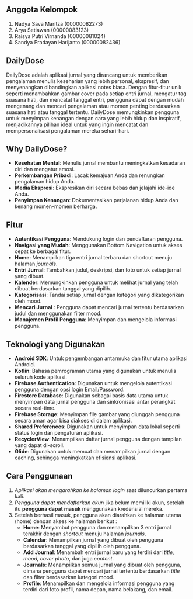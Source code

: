 ## Anggota Kelompok
1. Nadya Sava Maritza (00000082273)
2. Arya Setiawan (00000083123)
3. Raisya Putri Virnanda (00000081024)
4. Sandya Pradayan Harijanto (00000082436)

## DailyDose
DailyDose adalah aplikasi jurnal yang dirancang untuk memberikan pengalaman menulis keseharian yang lebih personal, ekspresif, dan menyenangkan dibandingkan aplikasi notes biasa. Dengan fitur-fitur unik seperti menambahkan gambar cover pada setiap entri jurnal, mengatur tag suasana hati, dan mencatat tanggal entri, pengguna dapat dengan mudah mengenang dan mencari pengalaman atau momen penting berdasarkan suasana hati atau tanggal tertentu. DailyDose memungkinkan pengguna untuk menyimpan kenangan dengan cara yang lebih hidup dan inspiratif, menjadikannya pilihan ideal untuk yang ingin mencatat dan mempersonalisasi pengalaman mereka sehari-hari.

## Why DailyDose?
- **Kesehatan Mental**: Menulis jurnal membantu meningkatkan kesadaran diri dan mengatur emosi.
- **Perkembangan Pribadi**: Lacak kemajuan Anda dan renungkan pengalaman hidup Anda.
- **Media Ekspresi**: Ekspresikan diri secara bebas dan jelajahi ide-ide Anda.
- **Penyimpan Kenangan**: Dokumentasikan perjalanan hidup Anda dan kenang momen-momen berharga.
  
## Fitur

- **Autentikasi Pengguna**: Mendukung login dan pendaftaran pengguna.
- **Navigasi yang Mudah**: Menggunakan Bottom Navigation untuk akses cepat ke berbagai fitur.
- **Home**: Menampilkan tiga entri jurnal terbaru dan shortcut menuju halaman *journals*.
- **Entri Jurnal**: Tambahkan judul, deskripsi, dan foto untuk setiap  jurnal yang dibuat.
- **Kalender**: Memungkinkan pengguna untuk melihat jurnal yang telah dibuat berdasarkan tanggal yang dipilih.
- **Kategorisasi**: Tandai setiap jurnal dengan kategori yang dikategorikan oleh mood.
- **Mencari Jurnal** : Pengguna dapat mencari jurnal tertentu berdasarkan judul dan menggunakan filter mood.
- **Manajemen Profil Pengguna**: Menyimpan dan mengelola informasi pengguna.

## Teknologi yang Digunakan

- **Android SDK**: Untuk pengembangan antarmuka dan fitur utama aplikasi Android.
- **Kotlin**: Bahasa pemrograman utama yang digunakan untuk menulis seluruh kode aplikasi.
- **Firebase Authentication**: Digunakan untuk mengelola autentikasi pengguna dengan opsi login Email/Password.
- **Firestore Database**: Digunakan sebagai basis data utama untuk menyimpan data jurnal pengguna dan sinkronisasi antar perangkat secara real-time.
- **Firebase Storage**: Menyimpan file gambar yang diunggah pengguna secara aman agar bisa diakses di dalam aplikasi.
- **Shared Preferences**: Digunakan untuk menyimpan data lokal seperti status login dan pengaturan aplikasi.
- **RecyclerView**: Menampilkan daftar jurnal pengguna dengan tampilan yang dapat di-scroll.
- **Glide**: Digunakan untuk memuat dan menampilkan jurnal dengan caching, sehingga meningkatkan efisiensi aplikasi.

## Cara Penggunaan
1. *Aplikasi akan mengarahkan ke halaman login* saat diluncurkan pertama kali.
2. *Pengguna dapat mendaftarkan akun* jika belum memiliki akun, setelah itu **pengguna dapat masuk** menggunakan kredensial mereka.
3. Setelah berhasil masuk, pengguna akan diarahkan ke halaman utama (home) dengan akses ke halaman berikut :
   - **Home**: Menyambut pengguna dan menampilkan 3 entri jurnal terakhir dengan *shortcut* menuju halaman *journals*.
   - **Calendar**: Menampilkan jurnal yang dibuat oleh pengguna berdasarkan tanggal yang dipilih oleh pengguna.
   - **Add Journal**: Menambah entri jurnal baru yang terdiri dari *title, mood, cover photo*, dan juga *content*.
   - **Journals**: Menampilkan semua jurnal yang dibuat oleh pengguna, dimana pengguna dapat mencari jurnal tertentu berdasarkan *title* dan filter berdasarkan kategori mood.
   - **Profile**: Menampilkan dan mengelola informasi pengguna yang terdiri dari foto profil, nama depan, nama belakang, dan email.
